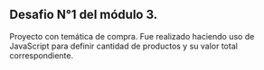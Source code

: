 ## Desafio N°1 del módulo 3. 
Proyecto con temática de compra. Fue realizado haciendo uso de JavaScript para definir cantidad de productos y su valor total correspondiente. 
